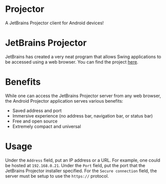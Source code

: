 # Projector
A JetBrains Projector client for Android devices!

# JetBrains Projector
JetBrains has created a very neat program that allows Swing applications to be accessed using a web browser. You can find the project [here](https://github.com/JetBrains/projector-installer).

# Benefits
While one can access the JetBrains Projector server from any web browser, the Android Projector application serves various benefits:

- Saved address and port
- Immersive experience (no address bar, navigation bar, or status bar)
- Free and open source
- Extremely compact and universal

# Usage
Under the `Address` field, put an IP address or a URL. For example, one could be hosted at `192.168.0.21`. Under the `Port` field, put the port that the JetBrains Projector installer specified. For the `Secure connection` field, the server must be setup to use the `https://` protocol.
